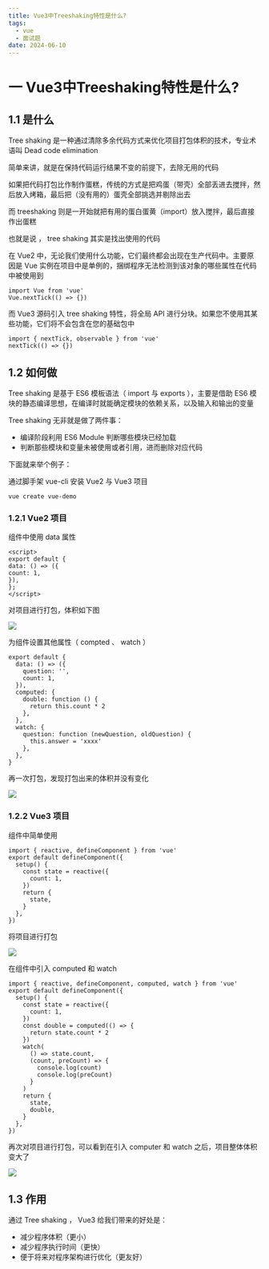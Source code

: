 ```yaml
---
title: Vue3中Treeshaking特性是什么?
tags:
  - vue
  - 面试题
date: 2024-06-10
---
```


# 一 Vue3中Treeshaking特性是什么?

## 1.1 是什么

Tree shaking 是⼀种通过清除多余代码⽅式来优化项⽬打包体积的技术，专业术语叫 Dead code elimination

简单来讲，就是在保持代码运⾏结果不变的前提下，去除⽆⽤的代码

如果把代码打包⽐作制作蛋糕，传统的⽅式是把鸡蛋（带壳）全部丢进去搅拌，然后放⼊烤箱，最后把（没有⽤的）蛋壳全部挑选并剔除出去

⽽ treeshaking 则是⼀开始就把有⽤的蛋⽩蛋⻩（import）放⼊搅拌，最后直接作出蛋糕

也就是说 ， tree shaking 其实是找出使⽤的代码

在 Vue2 中，⽆论我们使⽤什么功能，它们最终都会出现在⽣产代码中。主要原因是 Vue 实例在项⽬中是单例的，捆绑程序⽆法检测到该对象的哪些属性在代码中被使⽤到

```JS
import Vue from 'vue'
Vue.nextTick(() => {})
```

⽽ Vue3 源码引⼊ tree shaking 特性，将全局 API 进⾏分块。如果您不使⽤其某些功能，它们将不会包含在您的基础包中

```JS
import { nextTick, observable } from 'vue'
nextTick(() => {})
```

## 1.2 如何做

Tree shaking 是基于 ES6 模板语法（ import 与 exports ），主要是借助 ES6 模块的静态编译思想，在编译时就能确定模块的依赖关系，以及输⼊和输出的变量

Tree shaking ⽆⾮就是做了两件事：
- 编译阶段利⽤ ES6 Module 判断哪些模块已经加载
- 判断那些模块和变量未被使⽤或者引⽤，进⽽删除对应代码

下⾯就来举个例⼦：

通过脚⼿架 vue-cli 安装 Vue2 与 Vue3 项⽬

```JS
vue create vue-demo
```

### 1.2.1 Vue2 项⽬

组件中使⽤ data 属性

```JS
<script>
export default {
data: () => ({
count: 1,
}),
};
</script>
```

对项⽬进⾏打包，体积如下图

![](https://f.pz.al/pzal/2024/06/10/8886fdf777002.png)

为组件设置其他属性（ compted 、 watch ）

```JS
export default {
  data: () => ({
    question: '',
    count: 1,
  }),
  computed: {
    double: function () {
      return this.count * 2
    },
  },
  watch: {
    question: function (newQuestion, oldQuestion) {
      this.answer = 'xxxx'
    },
  },
}
```

再⼀次打包，发现打包出来的体积并没有变化

![](https://f.pz.al/pzal/2024/06/10/835d2448184bd.png)

### 1.2.2 Vue3 项⽬

组件中简单使⽤

```JS
import { reactive, defineComponent } from 'vue'
export default defineComponent({
  setup() {
    const state = reactive({
      count: 1,
    })
    return {
      state,
    }
  },
})
```

将项⽬进⾏打包

![](https://f.pz.al/pzal/2024/06/10/0c4bc215ea82f.png)

在组件中引⼊ computed 和 watch

```JS
import { reactive, defineComponent, computed, watch } from 'vue'
export default defineComponent({
  setup() {
    const state = reactive({
      count: 1,
    })
    const double = computed(() => {
      return state.count * 2
    })
    watch(
      () => state.count,
      (count, preCount) => {
        console.log(count)
        console.log(preCount)
      }
    )
    return {
      state,
      double,
    }
  },
})
```

再次对项⽬进⾏打包，可以看到在引⼊ computer 和 watch 之后，项⽬整体体积变⼤了

![](https://f.pz.al/pzal/2024/06/10/ef2d762834fbb.png)


## 1.3 作⽤

通过 Tree shaking ， Vue3 给我们带来的好处是：
- 减少程序体积（更⼩）
- 减少程序执⾏时间（更快）
- 便于将来对程序架构进⾏优化（更友好）